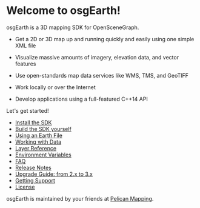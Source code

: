# Welcome to osgEarth!

osgEarth is a 3D mapping SDK for OpenSceneGraph.

* Get a 2D or 3D map up and running quickly and easily using one simple XML file

* Visualize massive amounts of imagery, elevation data, and vector features

* Use open-standards map data services like WMS, TMS, and GeoTIFF

* Work locally or over the Internet

* Develop applications using a full-featured C++14 API

  

Let's get started!

* [Install the SDK](install.md)
* [Build the SDK yourself](build.md)
* [Using an Earth File](earthfile.md)
* [Working with Data](data.md)
* [Layer Reference](layers.md)
* [Environment Variables](envvars.md)
* [FAQ](faq.md)
* [Release Notes](releasenotes.md)
* [Upgrade Guide: from 2.x to 3.x](3.0_upgrade_guide.md)
* [Getting Support](support.md)
* [License](license.md)



osgEarth is maintained by your friends at [Pelican Mapping](http://pelicanmapping.com).